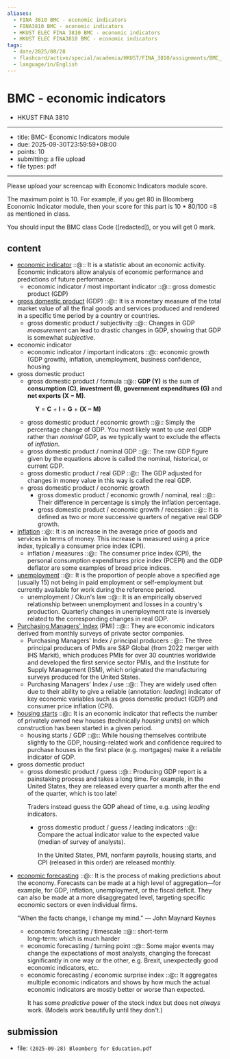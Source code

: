 ```yaml
---
aliases:
  - FINA 3810 BMC - economic indicators
  - FINA3810 BMC - economic indicators
  - HKUST ELEC FINA 3810 BMC - economic indicators
  - HKUST ELEC FINA3810 BMC - economic indicators
tags:
  - date/2025/08/28
  - flashcard/active/special/academia/HKUST/FINA_3810/assignments/BMC_-_economic_indicators
  - language/in/English
---
```


# BMC - economic indicators

- HKUST FINA 3810

---

- title: BMC- Economic Indicators module
- due: 2025-09-30T23:59:59+08:00
- points: 10
- submitting: a file upload
- file types: pdf

---

Please upload your screencap with Economic Indicators module score.

The maximum point is 10. For example, if you get 80 in Bloomberg Economic Indicator module, then your score for this part is 10 \* 80/100 =8 as mentioned in class.

You should input the BMC class Code \(\[redacted\]\), or you will get 0 mark.

## content

- [economic indicator](../../../../../../general/economic%20indicator.md) ::@:: It is a statistic about an economic activity. Economic indicators allow analysis of economic performance and predictions of future performance.
  - economic indicator / most important indicator ::@:: gross domestic product \(GDP\)
- [gross domestic product](../../../../general/gross%20domestic%20product.md) \(GDP\) ::@:: It is a monetary measure of the total market value of all the final goods and services produced and rendered in a specific time period by a country or countries.
  - gross domestic product / subjectivity ::@:: Changes in GDP _measurement_ can lead to drastic changes in GDP, showing that GDP is somewhat _subjective_.
- economic indicator
  - economic indicator / important indicators ::@:: economic growth \(GDP growth\), inflation, unemployment, business confidence, housing
- gross domestic product
  - gross domestic product / formula ::@:: __GDP \(Y\)__ is the sum of __consumption \(C\)__, __investment \(I\)__, __government expenditures \(G\)__ and __net exports \(X − M\)__. <p> &emsp; __Y__ = __C__ + __I__ + __G__ + __\(X − M\)__
  - gross domestic product / economic growth ::@:: Simply the percentage change of GDP. You most likely want to use _real_ GDP rather than _nominal_ GDP, as we typically want to exclude the effects of _inflation_.
  - gross domestic product / nominal GDP ::@:: The raw GDP figure given by the equations above is called the nominal, historical, or current GDP.
  - gross domestic product / real GDP ::@:: The GDP adjusted for changes in money value in this way is called the real GDP.
  - gross domestic product / economic growth
    - gross domestic product / economic growth / nominal, real ::@:: Their difference in percentage is simply the inflation percentage.
    - gross domestic product / economic growth / recession ::@:: It is defined as two or more successive quarters of negative real GDP growth.
- [inflation](../../../../general/inflation.md) ::@:: It is an increase in the average price of goods and services in terms of money. This increase is measured using a price index, typically a consumer price index \(CPI\).
  - inflation / measures ::@:: The consumer price index \(CPI\), the personal consumption expenditures price index \(PCEPI\) and the GDP deflator are some examples of broad price indices.
- [unemployment](../../../../general/unemployment.md) ::@:: It is the proportion of people above a specified age \(usually 15\) not being in paid employment or self-employment but currently available for work during the reference period.
  - unemployment / Okun's law ::@:: It is an empirically observed relationship between unemployment and losses in a country's production. Quarterly changes in unemployment rate is inversely related to the corresponding changes in real GDP.
- [Purchasing Managers' Index](../../../../general/Purchasing%20Managers'%20Index.md) \(PMI\) ::@:: They are economic indicators derived from monthly surveys of private sector companies.
  - Purchasing Managers' Index / principal producers ::@:: The three principal producers of PMIs are S&P Global \(from 2022 merger with IHS Markit\), which produces PMIs for over 30 countries worldwide and developed the first service sector PMIs, and the Institute for Supply Management \(ISM\), which originated the manufacturing surveys produced for the United States.
  - Purchasing Managers' Index / use ::@:: They are widely used often due to their ability to give a reliable \(annotation: _leading_\) indicator of key economic variables such as gross domestic product \(GDP\) and consumer price inflation \(CPI\).
- [housing starts](../../../../general/housing%20starts.md) ::@:: It is an economic indicator that reflects the number of privately owned new houses \(technically _housing units_\) on which construction has been started in a given period.
  - housing starts / GDP ::@:: While housing themselves contribute slightly to the GDP, housing-related work and confidence required to purchase houses in the first place \(e.g. mortgages\) make it a reliable indicator of GDP.
- gross domestic product
  - gross domestic product / guess ::@:: Producing GDP report is a painstaking process and takes a long time. For example, in the United States, they are released every quarter a month after the end of the quarter, which is too late! <p> Traders instead guess the GDP ahead of time, e.g. using _leading_ indicators.
    - gross domestic product / guess / leading indicators ::@:: Compare the actual indicator value to the expected value \(median of survey of analysts\). <p> In the United States, PMI, nonfarm payrolls, housing starts, and CPI \(released in this order\) are released monthly.
- [economic forecasting](../../../../general/economic%20forecasting.md) ::@:: It is the process of making predictions about the economy. Forecasts can be made at a high level of aggregation—for example, for GDP, inflation, unemployment, or the fiscal deficit. They can also be made at a more disaggregated level, targeting specific economic sectors or even individual firms. <p> "When the facts change, I change my mind." — John Maynard Keynes
  - economic forecasting / timescale ::@:: short-term <br/> long-term: which is much harder
  - economic forecasting / turning point ::@:: Some major events may change the expectations of most analysts, changing the forecast significantly in one way or the other, e.g. Brexit, unexpectedly good economic indicators, etc.
  - economic forecasting / economic surprise index ::@:: It aggregates multiple economic indicators and shows by how much the actual economic indicators are mostly better or worse than expected. <p> It has some _predictive_ power of the stock index but does not _always_ work. \(Models work beautifully until they don't.\)

## submission

- file: `(2025-09-28) Bloomberg for Education.pdf`
